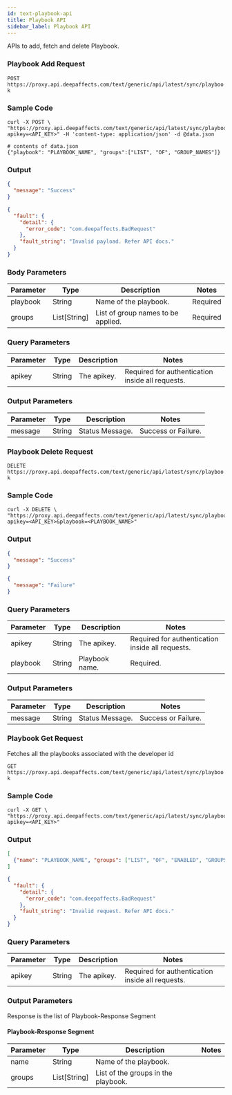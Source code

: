 ```yaml
---
id: text-playbook-api
title: Playbook API
sidebar_label: Playbook API
---
```


APIs to add, fetch and delete Playbook.


### Playbook Add Request

`POST https://proxy.api.deepaffects.com/text/generic/api/latest/sync/playbook`

### Sample Code

<!--DOCUSAURUS_CODE_TABS-->
<!--Shell-->
```shell
curl -X POST \
"https://proxy.api.deepaffects.com/text/generic/api/latest/sync/playbook?apikey=<API_KEY>" -H 'content-type: application/json' -d @data.json

# contents of data.json
{"playbook": "PLAYBOOK_NAME", "groups":["LIST", "OF", "GROUP_NAMES"]}
```

<!--END_DOCUSAURUS_CODE_TABS-->

### Output

<!--DOCUSAURUS_CODE_TABS-->
<!--Success-->
```json
{
  "message": "Success"
}
```
<!--Failure-->

```json
{
  "fault": {
    "detail": {
      "error_code": "com.deepaffects.BadRequest"
    }, 
    "fault_string": "Invalid payload. Refer API docs."
  }
}
```
<!--END_DOCUSAURUS_CODE_TABS-->


### Body Parameters

| Parameter  | Type         | Description                        | Notes    |
| ---------- | ------------ | ---------------------------------- | -------- |
| playbook   | String       | Name of the playbook.              | Required |
| groups     | List[String] | List of group names to be applied. | Required |

### Query Parameters

| Parameter | Type   | Description | Notes                                            |
| --------- | ------ | ----------- | ------------------------------------------------ |
| apikey    | String | The apikey. | Required for authentication inside all requests. |

### Output Parameters

| Parameter | Type   | Description         | Notes               |
| --------- | ------ | ------------------- | ------------------- |
| message   | String | Status Message.     | Success or Failure. |


### Playbook Delete Request

`DELETE https://proxy.api.deepaffects.com/text/generic/api/latest/sync/playbook`

### Sample Code

<!--DOCUSAURUS_CODE_TABS-->
<!--Shell-->
```shell
curl -X DELETE \
"https://proxy.api.deepaffects.com/text/generic/api/latest/sync/playbook?apikey=<API_KEY>&playbook=<PLAYBOOK_NAME>"
```

<!--END_DOCUSAURUS_CODE_TABS-->

### Output

<!--DOCUSAURUS_CODE_TABS-->
<!--Success-->
```json
{
  "message": "Success"
}
```
<!--Failure-->

```json
{
  "message": "Failure"
}
```
<!--END_DOCUSAURUS_CODE_TABS-->

### Query Parameters

| Parameter | Type   | Description    | Notes                                            |
| --------- | ------ | -------------- | ------------------------------------------------ |
| apikey    | String | The apikey.    | Required for authentication inside all requests. |
| playbook  | String | Playbook name. | Required.                                        |

### Output Parameters

| Parameter | Type   | Description     | Notes               |
| --------- | ------ | --------------- | ------------------- |
| message   | String | Status Message. | Success or Failure. |


### Playbook Get Request

Fetches all the playbooks associated with the developer id

`GET https://proxy.api.deepaffects.com/text/generic/api/latest/sync/playbook`

### Sample Code

<!--DOCUSAURUS_CODE_TABS-->
<!--Shell-->
```shell
curl -X GET \
"https://proxy.api.deepaffects.com/text/generic/api/latest/sync/playbook?apikey=<API_KEY>"
```

<!--END_DOCUSAURUS_CODE_TABS-->

### Output

<!--DOCUSAURUS_CODE_TABS-->
<!--Success-->
```json
[
  {"name": "PLAYBOOK_NAME", "groups": ["LIST", "OF", "ENABLED", "GROUPS"]}
]
```
<!--Failure-->

```json
{
  "fault": {
    "detail": {
      "error_code": "com.deepaffects.BadRequest"
    }, 
    "fault_string": "Invalid request. Refer API docs."
  }
}
```
<!--END_DOCUSAURUS_CODE_TABS-->

### Query Parameters

| Parameter | Type   | Description | Notes                                            |
| --------- | ------ | ----------- | ------------------------------------------------ |
| apikey    | String | The apikey. | Required for authentication inside all requests. |

### Output Parameters
Response is the list of Playbook-Response Segment

#### Playbook-Response Segment
| Parameter | Type         | Description                         | Notes |
| --------- | ------------ | ----------------------------------- | ----- |
| name      | String       | Name of the playbook.               |       |
| groups    | List[String] | List of the groups in the playbook. |       |

